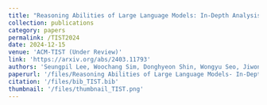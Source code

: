 ```yaml
---
title: "Reasoning Abilities of Large Language Models: In-Depth Analysis on the Abstraction and Reasoning Corpus"
collection: publications
category: papers
permalink: /TIST2024
date: 2024-12-15
venue: 'ACM-TIST (Under Review)'
link: 'https://arxiv.org/abs/2403.11793'
authors: 'Seungpil Lee, Woochang Sim, Donghyeon Shin, Wongyu Seo, Jiwon Park, <u>Seokki Lee</u>, Sanha Hwang, Sejin Kim, and Sundong Kim'
paperurl: '/files/Reasoning Abilities of Large Language Models- In-Depth Analysis on the Abstraction and Reasoning Corpus.pdf' 
citation: '/files/bib_TIST.bib'
thumbnail: '/files/thumbnail_TIST.png'
---
```

